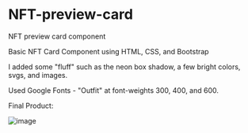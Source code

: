 # NFT-preview-card
NFT preview card component

Basic NFT Card Component using HTML, CSS, and Bootstrap

I added some "fluff" such as the neon box shadow, a few bright colors, svgs, and images.

Used Google Fonts - "Outfit" at font-weights 300, 400, and 600.

Final Product: 

![image](https://user-images.githubusercontent.com/58532355/174871041-f331fb6d-01e5-42e9-b920-ad7593adf4b4.png)

